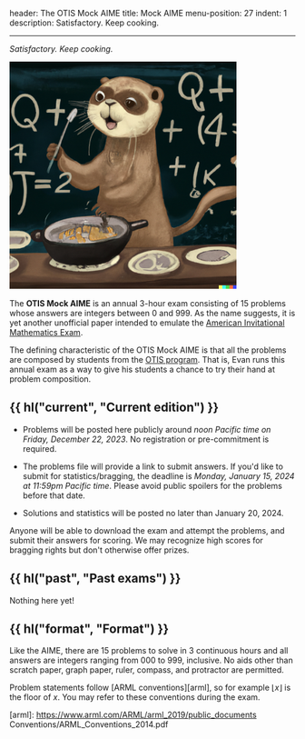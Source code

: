 header: The OTIS Mock AIME
title: Mock AIME
menu-position: 27
indent: 1
description: Satisfactory. Keep cooking.

---

_Satisfactory. Keep cooking._

<img src="static/otter-cooking.png"
  alt="An otter in front of a blackboard cooking a dish."
  width="400" />

The **OTIS Mock AIME** is an annual 3-hour exam consisting of 15 problems
whose answers are integers between $0$ and $999$.
As the name suggests, it is yet another unofficial paper intended to emulate the
[American Invitational Mathematics Exam][aime].

The defining characteristic of the OTIS Mock AIME is that all the problems
are composed by students from the [OTIS program](otis.html).
That is, Evan runs this annual exam as a way to give his students
a chance to try their hand at problem composition.

## {{ hl("current", "Current edition") }}

- Problems will be posted here publicly around
  _noon Pacific time on Friday, December 22, 2023_.
  No registration or pre-commitment is required.

- The problems file will provide a link to submit answers.
  If you'd like to submit for statistics/bragging, the deadline is
  _Monday, January 15, 2024 at 11:59pm Pacific time_.
  Please avoid public spoilers for the problems before that date.

- Solutions and statistics will be posted no later than January 20, 2024.

Anyone will be able to download the exam and attempt the problems,
and submit their answers for scoring.
We may recognize high scores for bragging rights
but don't otherwise offer prizes.

## {{ hl("past", "Past exams") }}

Nothing here yet!

## {{ hl("format", "Format") }}

Like the AIME, there are 15 problems to solve in 3 continuous hours
and all answers are integers ranging from 000 to 999, inclusive.
No aids other than scratch paper, graph paper, ruler, compass,
and protractor are permitted.

Problem statements follow [ARML conventions][arml],
so for example $\left\lfloor x \right\rfloor$ is the floor of $x$.
You may refer to these conventions during the exam.

[aime]: https://en.wikipedia.org/wiki/American_Invitational_Mathematics_Examination

[arml]: https://www.arml.com/ARML/arml_2019/public_documents Conventions/ARML_Conventions_2014.pdf
